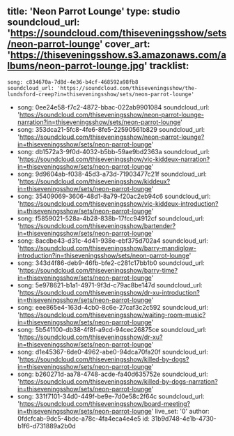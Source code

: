 title: 'Neon Parrot Lounge'
type: studio
soundcloud_url: 'https://soundcloud.com/thiseveningsshow/sets/neon-parrot-lounge'
cover_art: 'https://thiseveningsshow.s3.amazonaws.com/albums/neon-parrot-lounge.jpg'
tracklist:
  -
    song: c834670a-7d8d-4e36-b4cf-468592a98fb8
    soundcloud_url: 'https://soundcloud.com/thiseveningsshow/the-lundsford-creep?in=thiseveningsshow/sets/neon-parrot-lounge'
  -
    song: 0ee24e58-f7c2-4872-bbac-022ab9901084
    soundcloud_url: 'https://soundcloud.com/thiseveningsshow/neon-parrot-lounge-narration?in=thiseveningsshow/sets/neon-parrot-lounge'
  -
    song: 353dca21-5fc8-4fe6-8fe5-22590561b829
    soundcloud_url: 'https://soundcloud.com/thiseveningsshow/neon-parrot-lounge?in=thiseveningsshow/sets/neon-parrot-lounge'
  -
    song: db1572a3-9f0d-4032-b5bb-59ae9bd2363a
    soundcloud_url: 'https://soundcloud.com/thiseveningsshow/vic-kiddeux-narration?in=thiseveningsshow/sets/neon-parrot-lounge'
  -
    song: 9d9604ab-f038-45d3-a73d-71903477c21f
    soundcloud_url: 'https://soundcloud.com/thiseveningsshow/kiddeux?in=thiseveningsshow/sets/neon-parrot-lounge'
  -
    song: 35409069-3606-48d1-8a79-f20ac2eb94c6
    soundcloud_url: 'https://soundcloud.com/thiseveningsshow/vic-kiddeux-introduction?in=thiseveningsshow/sets/neon-parrot-lounge'
  -
    song: f5859021-528a-4b28-838b-17fcc94912cf
    soundcloud_url: 'https://soundcloud.com/thiseveningsshow/bartender?in=thiseveningsshow/sets/neon-parrot-lounge'
  -
    song: 8acdbe43-d31c-4d41-938e-ebf375d702a4
    soundcloud_url: 'https://soundcloud.com/thiseveningsshow/barry-mandiglow-introduction?in=thiseveningsshow/sets/neon-parrot-lounge'
  -
    song: 343d4f86-deb9-46fb-bfe2-c281c17bb1b0
    soundcloud_url: 'https://soundcloud.com/thiseveningsshow/barry-time?in=thiseveningsshow/sets/neon-parrot-lounge'
  -
    song: 5e978621-b1a1-4971-9f3d-c79ac8be147d
    soundcloud_url: 'https://soundcloud.com/thiseveningsshow/dr-xu-introduction?in=thiseveningsshow/sets/neon-parrot-lounge'
  -
    song: eee865e4-163d-4cb0-8c6e-27caf3c2c592
    soundcloud_url: 'https://soundcloud.com/thiseveningsshow/waiting-room-music?in=thiseveningsshow/sets/neon-parrot-lounge'
  -
    song: 5b541100-db38-4f8f-a9cd-94cec26875ce
    soundcloud_url: 'https://soundcloud.com/thiseveningsshow/dr-xu?in=thiseveningsshow/sets/neon-parrot-lounge'
  -
    song: d1e45367-6de0-4962-abe0-94dca70fa20f
    soundcloud_url: 'https://soundcloud.com/thiseveningsshow/killed-by-dogs?in=thiseveningsshow/sets/neon-parrot-lounge'
  -
    song: b260271d-aa78-4748-acde-fa40d635752e
    soundcloud_url: 'https://soundcloud.com/thiseveningsshow/killed-by-dogs-narration?in=thiseveningsshow/sets/neon-parrot-lounge'
  -
    song: 331f7101-34d0-449f-be9e-7d0e58c2f64c
    soundcloud_url: 'https://soundcloud.com/thiseveningsshow/board-meeting?in=thiseveningsshow/sets/neon-parrot-lounge'
live_set: '0'
author: 0fdcfcab-9dc5-4bdc-a78c-4fa4eca4e4e5
id: 31b9d748-4e1b-4730-b1f6-d731889a2b0d
